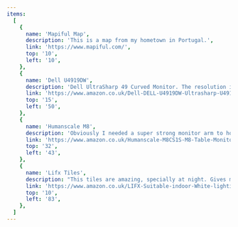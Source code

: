 ```yaml
---
items:
  [
    {
      name: 'Mapiful Map',
      description: 'This is a map from my hometown in Portugal.',
      link: 'https://www.mapiful.com/',
      top: '10',
      left: '10',
    },
    {
      name: 'Dell U4919DW',
      description: 'Dell UltraSharp 49 Curved Monitor. The resolution is 5120x1440 with 60HZ.',
      link: 'https://www.amazon.co.uk/Dell-DELL-U4919DW-Ultrasharp-U4919DW-Monitor/dp/B07KDS4MPF/ref=sr_1_1?keywords=U4919DW&qid=1581093072&sr=8-1',
      top: '15',
      left: '50',
    },
    {
      name: 'Humanscale M8',
      description: 'Obviously I needed a super strong monitor arm to hold this beast.',
      link: 'https://www.amazon.co.uk/Humanscale-M8CS1S-M8-Table-Monitor-Adjustment/dp/B00L2YFKH6/ref=sr_1_1?keywords=humanscale+m8&qid=1581093307&sr=8-1',
      top: '32',
      left: '43',
    },
    {
      name: 'Lifx Tiles',
      description: "This tiles are amazing, specially at night. Gives me that soft light so I can get into the zone. They're also RGB and you can controll then with your phone and Voice Assistants.",
      link: 'https://www.amazon.co.uk/LIFX-Suitable-indoor-White-lighting/dp/B07543MM1Y',
      top: '10',
      left: '83',
    },
  ]
---
```

